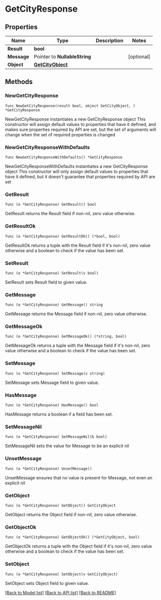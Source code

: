 # GetCityResponse

## Properties

Name | Type | Description | Notes
------------ | ------------- | ------------- | -------------
**Result** | **bool** |  | 
**Message** | Pointer to **NullableString** |  | [optional] 
**Object** | [**GetCityObject**](GetCityObject.md) |  | 

## Methods

### NewGetCityResponse

`func NewGetCityResponse(result bool, object GetCityObject, ) *GetCityResponse`

NewGetCityResponse instantiates a new GetCityResponse object
This constructor will assign default values to properties that have it defined,
and makes sure properties required by API are set, but the set of arguments
will change when the set of required properties is changed

### NewGetCityResponseWithDefaults

`func NewGetCityResponseWithDefaults() *GetCityResponse`

NewGetCityResponseWithDefaults instantiates a new GetCityResponse object
This constructor will only assign default values to properties that have it defined,
but it doesn't guarantee that properties required by API are set

### GetResult

`func (o *GetCityResponse) GetResult() bool`

GetResult returns the Result field if non-nil, zero value otherwise.

### GetResultOk

`func (o *GetCityResponse) GetResultOk() (*bool, bool)`

GetResultOk returns a tuple with the Result field if it's non-nil, zero value otherwise
and a boolean to check if the value has been set.

### SetResult

`func (o *GetCityResponse) SetResult(v bool)`

SetResult sets Result field to given value.


### GetMessage

`func (o *GetCityResponse) GetMessage() string`

GetMessage returns the Message field if non-nil, zero value otherwise.

### GetMessageOk

`func (o *GetCityResponse) GetMessageOk() (*string, bool)`

GetMessageOk returns a tuple with the Message field if it's non-nil, zero value otherwise
and a boolean to check if the value has been set.

### SetMessage

`func (o *GetCityResponse) SetMessage(v string)`

SetMessage sets Message field to given value.

### HasMessage

`func (o *GetCityResponse) HasMessage() bool`

HasMessage returns a boolean if a field has been set.

### SetMessageNil

`func (o *GetCityResponse) SetMessageNil(b bool)`

 SetMessageNil sets the value for Message to be an explicit nil

### UnsetMessage
`func (o *GetCityResponse) UnsetMessage()`

UnsetMessage ensures that no value is present for Message, not even an explicit nil
### GetObject

`func (o *GetCityResponse) GetObject() GetCityObject`

GetObject returns the Object field if non-nil, zero value otherwise.

### GetObjectOk

`func (o *GetCityResponse) GetObjectOk() (*GetCityObject, bool)`

GetObjectOk returns a tuple with the Object field if it's non-nil, zero value otherwise
and a boolean to check if the value has been set.

### SetObject

`func (o *GetCityResponse) SetObject(v GetCityObject)`

SetObject sets Object field to given value.



[[Back to Model list]](../README.md#documentation-for-models) [[Back to API list]](../README.md#documentation-for-api-endpoints) [[Back to README]](../README.md)


